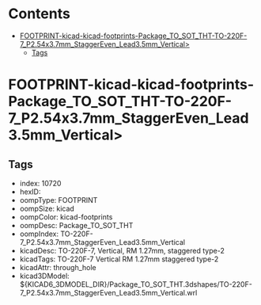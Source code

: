 



Contents
========

* [FOOTPRINT-kicad-kicad-footprints-Package_TO_SOT_THT-TO-220F-7_P2.54x3.7mm_StaggerEven_Lead3.5mm_Vertical>](#footprint-kicad-kicad-footprints-package_to_sot_tht-to-220f-7_p254x37mm_staggereven_lead35mm_vertical)
	* [Tags](#tags)

# FOOTPRINT-kicad-kicad-footprints-Package_TO_SOT_THT-TO-220F-7_P2.54x3.7mm_StaggerEven_Lead3.5mm_Vertical>

## Tags

- index: 10720
- hexID: 
- oompType: FOOTPRINT
- oompSize: kicad
- oompColor: kicad-footprints
- oompDesc: Package_TO_SOT_THT
- oompIndex: TO-220F-7_P2.54x3.7mm_StaggerEven_Lead3.5mm_Vertical
- kicadDesc: TO-220F-7, Vertical, RM 1.27mm, staggered type-2
- kicadTags: TO-220F-7 Vertical RM 1.27mm staggered type-2
- kicadAttr: through_hole
- kicad3DModel: ${KICAD6_3DMODEL_DIR}/Package_TO_SOT_THT.3dshapes/TO-220F-7_P2.54x3.7mm_StaggerEven_Lead3.5mm_Vertical.wrl
